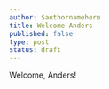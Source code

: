 ```yaml
---
author: $authornamehere
title: Welcome Anders
published: false
type: post
status: draft
---
```


Welcome, Anders!

